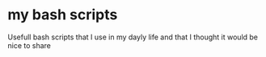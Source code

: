 my bash scripts
============

Usefull bash scripts that I use in my dayly life and that I thought it would be nice to share
